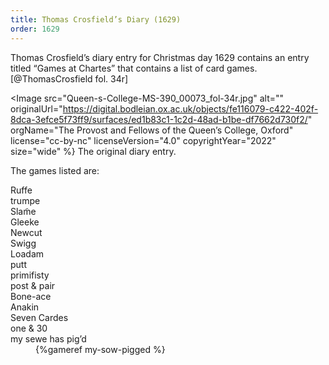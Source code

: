 ```yaml
---
title: Thomas Crosfield’s Diary (1629)
order: 1629
---
```


<p class="lead">Thomas Crosfield’s diary entry for Christmas day 1629 contains an entry titled “Games at Chartes” that contains a list of card games.[@ThomasCrosfield fol. 34r]</p>

<Image src="Queen-s-College-MS-390_00073_fol-34r.jpg" alt=""
    originalUrl="https://digital.bodleian.ox.ac.uk/objects/fe116079-c422-402f-8dca-3efce5f73ff9/surfaces/ed1b83c1-1c2d-48ad-b1be-df7662d730f2/"
    orgName="The Provost and Fellows of the Queen’s College, Oxford"
    license="cc-by-nc" licenseVersion="4.0"
    copyrightYear="2022" size="wide" %}
The original diary entry.
</Image>

The games listed are:

<dl>
<dt>Ruffe</dt>
<dt>trumpe</dt>
<dt>Slam̃e</dt>
<dt>Gleeke</dt>
<dt>Newcut</dt>
<dt>Swigg</dt>
<dt>Loadam</dt>
<dt>putt</dt>
<dt>primifisty</dt>
<dt>post & pair</dt>
<dt>Bone-ace</dt>
<dt>Anakin</dt>
<dt>Seven Cardes</dt>
<dt>one & 30</dt>
<dt>my sewe has pig’d</dt><dd>{%gameref my-sow-pigged %}</dd>
</dl>
